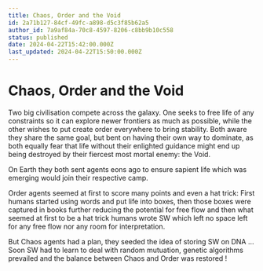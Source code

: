 ```yaml
---
title: Chaos, Order and the Void
id: 2a71b127-84cf-49fc-a898-d5c3f85b62a5
author_id: 7a9af84a-70c8-4597-8206-c8bb9b10c558
status: published
date: 2024-04-22T15:42:00.000Z
last_updated: 2024-04-22T15:50:00.000Z
---
```


# Chaos, Order and the Void


Two big civilisation compete across the galaxy. One seeks to free life of any constraints so it can explore newer frontiers as much as possible, while the other wishes to put create order everywhere to bring stability. Both aware they share the same goal, but bent on having their own way to dominate, as both equally fear that life without their enlighted guidance might end up being destroyed by their fiercest most mortal enemy: the Void.

On Earth they both sent agents eons ago to ensure sapient life which was emerging would join their respective camp.

Order agents seemed at first to score many points and even a hat trick: First humans started using words and put life into boxes, then those boxes were captured in books further reducing the potential for free flow and then what seemed at first to be a hat trick humans wrote SW which left no space left for any free flow nor any room for interpretation.

But Chaos agents had a plan, they seeded the idea of storing SW on DNA … Soon SW had to learn to deal with random mutuation, genetic algorithms prevailed and the balance between Chaos and Order was restored !


